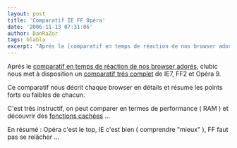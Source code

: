 ```yaml
---
layout: post
title: 'Comparatif IE FF 0péra'
date: '2006-11-13 07:31:06'
author: DanRaZor
tags: blabla
excerpt: "Aprés le [comparatif en temps de réaction de nos browser adorés](http://www.j0k3r.net/news-opera-le-plus-rapide-des-browsers-...-1585.html),   clubic nous met à disposition un [comparatif trés complet](http://www.clubic.com/article-65217-1-internet-explorer-firefox-opera-match.html) de IE7, FF2 et Opéra 9.  \n  \nCe comparatif nous décrit      …"
---
```


Aprés le [comparatif en temps de réaction de nos browser adorés](http://www.j0k3r.net/news-opera-le-plus-rapide-des-browsers-...-1585.html),   clubic nous met à disposition un [comparatif trés complet](http://www.clubic.com/article-65217-1-internet-explorer-firefox-opera-match.html) de IE7, FF2 et Opéra 9.

Ce comparatif nous décrit chaque browser en détails et résume les points forts ou faibles de chacun.

C'est trés instructif, on peut comparer en termes de performance ( RAM )   et découvrir des [fonctions cachées](http://www.clubic.com/afficher-en-plein-ecran-396874.html) ...

En résumé : Opéra c'est le top, IE c'est bien ( comprendre &quot;mieux&quot; ), FF faut pas se relâcher ...
